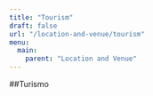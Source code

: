 ```yaml
---
title: "Tourism"
draft: false
url: "/location-and-venue/tourism"
menu:
  main:
    parent: "Location and Venue"
---
```

##Turismo
